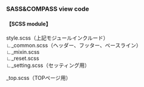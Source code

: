 ### SASS&COMPASS view code

#### 【SCSS module】
style.scss（上記モジュールインクルード）  
∟_common.scss（ヘッダー、フッター、ベースライン）  
∟_mixin.scss  
∟_reset.scss  
∟_setting.scss（セッティング用）  

_top.scss（TOPページ用）
